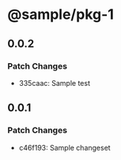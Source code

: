 # @sample/pkg-1

## 0.0.2

### Patch Changes

- 335caac: Sample test

## 0.0.1

### Patch Changes

- c46f193: Sample changeset
